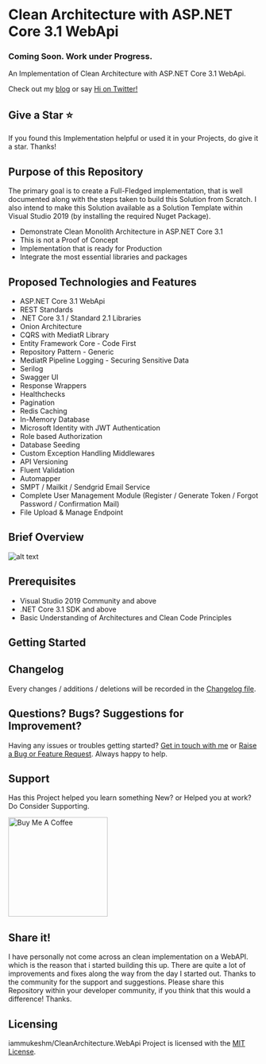 # Clean Architecture with ASP.NET Core 3.1 WebApi
### Coming Soon. Work under Progress.
An Implementation of Clean Architecture with ASP.NET Core 3.1 WebApi.

Check out my [blog](https://www.codewithmukesh.com) or say [Hi on Twitter!](https://twitter.com/codewithmukesh)

## Give a Star ⭐️
If you found this Implementation helpful or used it in your Projects, do give it a star. Thanks!

## Purpose of this Repository
The primary goal is to create a Full-Fledged implementation, that is well documented along with the steps taken to build this Solution from Scratch. I also intend to make this Solution available as a Solution Template within Visual Studio 2019 (by installing the required Nuget Package).
- Demonstrate Clean Monolith Architecture in ASP.NET Core 3.1 
- This is not a Proof of Concept
- Implementation that is ready for Production
- Integrate the most essential libraries and packages

## Proposed Technologies and Features
- ASP.NET Core 3.1 WebApi
- REST Standards
- .NET Core 3.1 / Standard 2.1 Libraries
- Onion Architecture
- CQRS with MediatR Library
- Entity Framework Core - Code First
- Repository Pattern - Generic
- MediatR Pipeline Logging - Securing Sensitive Data
- Serilog
- Swagger UI
- Response Wrappers
- Healthchecks
- Pagination
- Redis Caching
- In-Memory Database
- Microsoft Identity with JWT Authentication
- Role based Authorization
- Database Seeding
- Custom Exception Handling Middlewares
- API Versioning
- Fluent Validation
- Automapper
- SMPT / Mailkit / Sendgrid Email Service
- Complete User Management Module (Register / Generate Token / Forgot Password / Confirmation Mail)
- File Upload & Manage Endpoint

## Brief Overview
![alt text](https://www.codewithmukesh.com/wp-content/uploads/2020/06/Onion-Architecture-In-ASP.NET-Core.png)

## Prerequisites
- Visual Studio 2019 Community and above
- .NET Core 3.1 SDK and above
- Basic Understanding of Architectures and Clean Code Principles

## Getting Started

## Changelog
Every changes / additions / deletions will be recorded in the [Changelog file](https://github.com/iammukeshm/CleanArchitecture.WebApi/blob/master/CHANGELOG.md).

## Questions? Bugs? Suggestions for Improvement?
Having any issues or troubles getting started? [Get in touch with me](https://www.codewithmukesh.com/contact) or [Raise a Bug or Feature Request](https://github.com/iammukeshm/CleanArchitecture.WebApi/issues/new/choose). Always happy to help.

## Support
Has this Project helped you learn something New? or Helped you at work? Do Consider Supporting.

<a href="https://www.buymeacoffee.com/codewithmukesh" target="_blank"><img src="https://cdn.buymeacoffee.com/buttons/default-orange.png" alt="Buy Me A Coffee" width="200"  ></a>

## Share it!
I have personally not come across an clean implementation on a WebAPI. which is the reason that i started building this up. There are quite a lot of improvements and fixes along the way from the day I started out. Thanks to the community for the support and suggestions.
Please share this Repository within your developer community, if you think that this would a difference! Thanks.

## Licensing
iammukeshm/CleanArchitecture.WebApi Project is licensed with the [MIT License](https://github.com/iammukeshm/CleanArchitecture.WebApi/blob/master/LICENSE).
